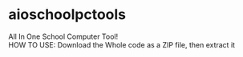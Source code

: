 # aioschoolpctools
All In One School Computer Tool!<br>
HOW TO USE:
Download the Whole code as a ZIP file, then extract it 
